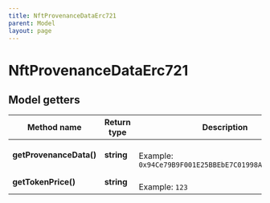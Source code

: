 ```yaml
---
title: NftProvenanceDataErc721
parent: Model
layout: page
---
```


# NftProvenanceDataErc721

## Model getters

Method name | Return type | Description | Notes
------------ | ------------- | ------------- | -------------
**getProvenanceData()** | **string** |  <br>Example: `0x94Ce79B9F001E25BBEbE7C01998A78F7B27D1326` | [optional]
**getTokenPrice()** | **string** |  <br>Example: `123` | [optional]

